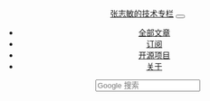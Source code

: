 <header class="top" role="header">
  <div class="container bg-dark">
    <nav class="navbar navbar-expand-lg navbar-dark">
      <a class="navbar-brand" href="/">张志敏的技术专栏</a>
        <button class="navbar-toggler" type="button" data-toggle="collapse" data-target="#navbarTogglerDemo02" aria-controls="navbarTogglerDemo02" aria-expanded="false" aria-label="Toggle navigation">
          <span class="navbar-toggler-icon"></span>
      </button>
      <div class="collapse navbar-collapse" id="navbarTogglerDemo02">
        <ul class="navbar-nav mr-auto mt-2 mt-lg-0">
          <li class="nav-item {% if page.navbar_active == 'pages' %}active{% endif %}">
            <a class="nav-link" href="/pages.html">
              <i class="fas fa-list"></i> 全部文章
            </a>
          </li>
          <li class="nav-item">
            <a class="nav-link" href="/atom.xml">
              <i class="fas fa-rss"></i> 订阅
            </a>
          </li>
          <li class="nav-item {% if page.navbar_active == 'library' %}active{% endif %}">
            <a class="nav-link" href="/libraries.html">
              <i class="fab fa-github"></i> 开源项目
            </a>
          </li>
          <li class="nav-item {% if page.navbar_active == 'about' %}active{% endif %}">
            <a class="nav-link" href="/about.html">
              <i class="fas fa-info"></i> 关于
            </a>
          </li>
        </ul>
        <form class="form-inline my-2 my-lg-0" role="search" method="get" target="_blank" action="https://www.google.com/search">
          <input type="text" class="form-control" placeholder="Google 搜索" name="q" maxlength="200"/>
          <input type="hidden" name="oe" value="GB2312" />
          <input type="hidden" name="hl" value="zh-CN" />
          <input type="hidden" name="as_sitesearch" value="beginor.github.io" />
        </form>
      </div>
    </nav>
  </div>
</header>
